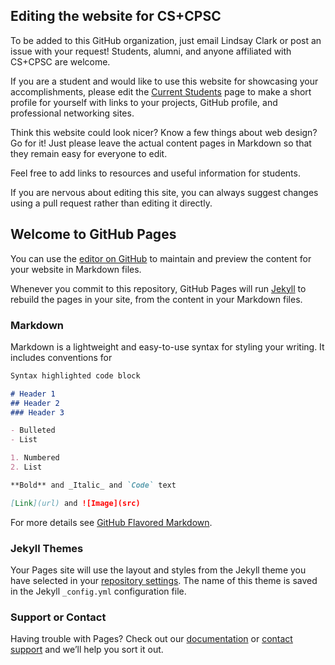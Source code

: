 ## Editing the website for CS+CPSC

To be added to this GitHub organization, just email Lindsay Clark or post an
issue with your request!  Students, alumni, and anyone affiliated with
CS+CPSC are welcome.

If you are a student and would like to use this website for showcasing your
accomplishments, please edit the
[Current Students](https://github.com/cs-cpsc-uiuc/cs-cpsc-uiuc.github.io/edit/master/currentstudents.md)
page to make a short profile for yourself with links to your projects, GitHub
profile, and professional networking sites.

Think this website could look nicer?  Know a few things about web design?
Go for it!  Just please leave the actual content pages in Markdown so that
they remain easy for everyone to edit.

Feel free to add links to resources and useful information for students.

If you are nervous about editing this site, you can always suggest changes using
a pull request rather than editing it directly.

## Welcome to GitHub Pages

You can use the [editor on GitHub](https://github.com/cs-cpsc-uiuc/cs-cpsc-uiuc.github.io/edit/master/README.md) to maintain and preview the content for your website in Markdown files.

Whenever you commit to this repository, GitHub Pages will run [Jekyll](https://jekyllrb.com/) to rebuild the pages in your site, from the content in your Markdown files.

### Markdown

Markdown is a lightweight and easy-to-use syntax for styling your writing. It includes conventions for

```markdown
Syntax highlighted code block

# Header 1
## Header 2
### Header 3

- Bulleted
- List

1. Numbered
2. List

**Bold** and _Italic_ and `Code` text

[Link](url) and ![Image](src)
```

For more details see [GitHub Flavored Markdown](https://guides.github.com/features/mastering-markdown/).

### Jekyll Themes

Your Pages site will use the layout and styles from the Jekyll theme you have selected in your [repository settings](https://github.com/cs-cpsc-uiuc/cs-cpsc-uiuc.github.io/settings). The name of this theme is saved in the Jekyll `_config.yml` configuration file.

### Support or Contact

Having trouble with Pages? Check out our [documentation](https://help.github.com/categories/github-pages-basics/) or [contact support](https://github.com/contact) and we’ll help you sort it out.
